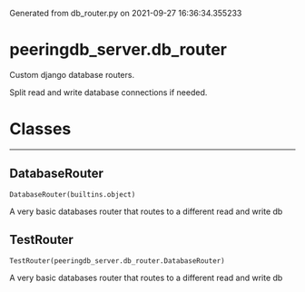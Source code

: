 Generated from db_router.py on 2021-09-27 16:36:34.355233

# peeringdb_server.db_router

Custom django database routers.

Split read and write database connections if needed.

# Classes
---

## DatabaseRouter

```
DatabaseRouter(builtins.object)
```

A very basic databases router that routes to a different
read and write db


## TestRouter

```
TestRouter(peeringdb_server.db_router.DatabaseRouter)
```

A very basic databases router that routes to a different
read and write db

